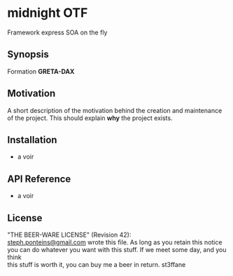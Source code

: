 # midnight OTF

Framework express SOA on the fly

## Synopsis

Formation **GRETA-DAX**


## Motivation

A short description of the motivation behind the creation and maintenance of the project. This should explain **why** the project exists.

## Installation

* a voir


## API Reference

* a voir


## License

  "THE BEER-WARE LICENSE" (Revision 42):  
  <steph.ponteins@gmail.com>   wrote  this file.  As long as you retain this notice  
  you can do whatever you want with this stuff. If we meet  some day, and you think  
  this stuff is worth it, you can buy me a beer in return.                 st3ffane  
  
